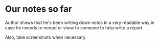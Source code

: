 
# Our notes so far

Author shows that he's been writing down notes in a very readable way
in case he neeeds to reread or show to someone to help write a report.

Also, take screenshots when necessary.
